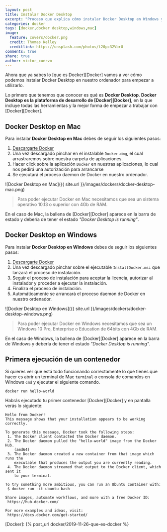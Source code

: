 ```yaml
---
layout: post
title: Instalar Docker Desktop
excerpt: "Proceso que explica cómo instalar Docker Desktop en Windows y en Mac. Requerimientos mínimos que necesitas para ejecutarlo en tu ordenador."
categories: docker
tags: [docker,docker desktop,windows,mac]
image:
  feature: covers/docker.png
  credit: Thomas Kelley
  creditlink: https://unsplash.com/photos/t20pc32VbrU
comments: true
share: true
author: victor_cuervo
---
```


Ahora que ya sabes lo [que es Docker][Docker] vamos a ver cómo podemos instalar Docker Desktop en nuestro ordenador para empezar a utilizarlo.

Lo primero que tenemos que conocer es qué es **Docker Desktop**. **Docker Desktop es la plataforma de desarrollo de [Docker][Docker]**, en la que incluye todas las herramientas y la mejor forma de empezar a trabajar con [Docker][Docker].

## Docker Desktop en Mac
Para instalar **Docker Desktop en Mac** debes de seguir los siguientes pasos:

1. [Descargarte Docker](https://hub.docker.com/?overlay=onboarding)
2. Una vez descargado pinchar en el instalable `Docker.dmg`, el cual arrastraremos sobre nuestra carpeta de aplicaciones.
3. Hacer click sobre la aplicación `Docker` en nuestras aplicaciones, lo cual nos pedirá una autorización para arrancarse
4. Se ejecutará el proceso daemon de Docker en nuestro ordenador.

![Docker Desktop en Mac]({{ site.url }}/images/dockers/docker-desktop-mac.png)

> Para poder ejecutar Docker en Mac necesitamos que sea un sistema operativo 10.13 o superior con 4Gb de RAM.

En el caso de Mac, la ballena de [Docker][Docker] aparece en la barra de estado y debería de tener el estado *"Docker Desktop is running"*.

## Docker Desktop en Windows

Para instalar **Docker Desktop en Windows** debes de seguir los siguientes pasos:

1. [Descargarte Docker](https://hub.docker.com/?overlay=onboarding)
2. Una vez descargado pinchar sobre el ejecutable `InstallDocker.msi` que lanzará el proceso de instalación.
3. Seguir el proceso de instalación para aceptar la licencia, autorizar al instalador y proceder a ejecutar la instalación.
4. Finaliza el proceso de instalación.
5. Automáticamente se arrancará el proceso daemon de Docker en nuestro ordenador.

![Docker Desktop en Windows]({{ site.url }}/images/dockers/docker-desktop-windows.png)

> Para poder ejecutar Docker en Windows necesitamos que sea un Windows 10 Pro, Enterprise o Education de 64bits con 4Gb de RAM.

En el caso de Windows, la ballena de [Docker][Docker] aparece en la barra de Windows y debería de tener el estado *"Docker Desktop is running"*.

## Primera ejecución de un contenedor
Si quieres ver que está todo funcionando correctamente lo que tienes que hacer es abrir un terminal de Mac `terminal` o consola de comandos en Windows `cmd` y ejecutar el siguiente comando.

~~~
docker run hello-world
~~~

Habrás ejecutado tu primer contenedor [Docker][Docker] y en pantalla verás lo siguiente:

~~~
Hello from Docker!
This message shows that your installation appears to be working correctly.

To generate this message, Docker took the following steps:
 1. The Docker client contacted the Docker daemon.
 2. The Docker daemon pulled the "hello-world" image from the Docker Hub.
    (amd64)
 3. The Docker daemon created a new container from that image which runs the
    executable that produces the output you are currently reading.
 4. The Docker daemon streamed that output to the Docker client, which sent it
    to your terminal.

To try something more ambitious, you can run an Ubuntu container with:
 $ docker run -it ubuntu bash

Share images, automate workflows, and more with a free Docker ID:
 https://hub.docker.com/

For more examples and ideas, visit:
 https://docs.docker.com/get-started/
~~~

[Docker]: {% post_url docker/2019-11-26-que-es-docker %}
